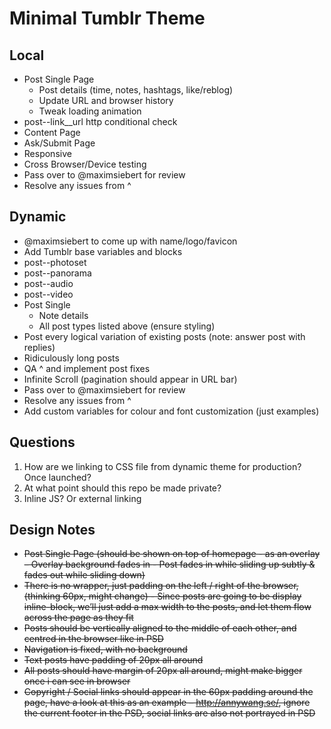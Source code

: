 # Minimal Tumblr Theme

## Local
- Post Single Page
	- Post details (time, notes, hashtags, like/reblog)
	- Update URL and browser history
	- Tweak loading animation
- post--link__url http conditional check
- Content Page
- Ask/Submit Page
- Responsive
- Cross Browser/Device testing
- Pass over to @maximsiebert for review
- Resolve any issues from ^

## Dynamic
- @maximsiebert to come up with name/logo/favicon
- Add Tumblr base variables and blocks
- post--photoset
- post--panorama
- post--audio
- post--video
- Post Single
	- Note details
	- All post types listed above (ensure styling)
- Post every logical variation of existing posts (note: answer post with replies)
- Ridiculously long posts
- QA ^ and implement post fixes
- Infinite Scroll (pagination should appear in URL bar)
- Pass over to @maximsiebert for review
- Resolve any issues from ^
- Add custom variables for colour and font customization (just examples)

## Questions
1. How are we linking to CSS file from dynamic theme for production? Once launched?
2. At what point should this repo be made private?
3. Inline JS? Or external linking

## Design Notes
- ~~Post Single Page (should be shown on top of homepage - as an overlay – Overlay background fades in - Post fades in while sliding up subtly & fades out while sliding down)~~
- ~~There is no wrapper, just padding on the left / right of the browser, (thinking 60px, might change) - Since posts are going to be display inline-block, we’ll just add a max width to the posts, and let them flow across the page as they fit~~
- ~~Posts should be vertically aligned to the middle of each other, and centred in the browser like in PSD~~
- ~~Navigation is fixed, with no background~~
- ~~Text posts have padding of 20px all around~~
- ~~All posts should have margin of 20px all around, might make bigger once i can see in browser~~
- ~~Copyright / Social links should appear in the 60px padding around the page, have a look at this as an example – http://annywang.se/, ignore the current footer in the PSD, social links are also not portrayed in PSD~~
